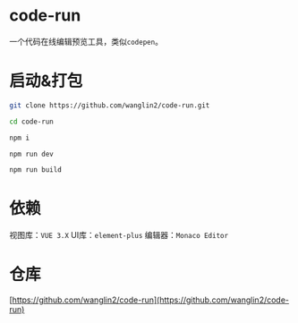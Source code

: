 # code-run

一个代码在线编辑预览工具，类似`codepen`。

# 启动&打包

```bash
git clone https://github.com/wanglin2/code-run.git

cd code-run

npm i

npm run dev

npm run build
```

# 依赖

视图库：`VUE 3.X`
UI库：`element-plus`
编辑器：`Monaco Editor`

# 仓库

[https://github.com/wanglin2/code-run](https://github.com/wanglin2/code-run)